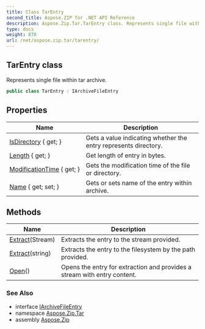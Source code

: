 ```yaml
---
title: Class TarEntry
second_title: Aspose.ZIP for .NET API Reference
description: Aspose.Zip.Tar.TarEntry class. Represents single file within tar archive
type: docs
weight: 870
url: /net/aspose.zip.tar/tarentry/
---
```

## TarEntry class

Represents single file within tar archive.

```csharp
public class TarEntry : IArchiveFileEntry
```

## Properties

| Name | Description |
| --- | --- |
| [IsDirectory](../../aspose.zip.tar/tarentry/isdirectory/) { get; } | Gets a value indicating whether the entry represents directory. |
| [Length](../../aspose.zip.tar/tarentry/length/) { get; } | Get length of entry in bytes. |
| [ModificationTime](../../aspose.zip.tar/tarentry/modificationtime/) { get; } | Gets the modification time of the file or directory. |
| [Name](../../aspose.zip.tar/tarentry/name/) { get; set; } | Gets or sets name of the entry within archive. |

## Methods

| Name | Description |
| --- | --- |
| [Extract](../../aspose.zip.tar/tarentry/extract/#extract_1)(Stream) | Extracts the entry to the stream provided. |
| [Extract](../../aspose.zip.tar/tarentry/extract/#extract)(string) | Extracts the entry to the filesystem by the path provided. |
| [Open](../../aspose.zip.tar/tarentry/open/)() | Opens the entry for extraction and provides a stream with entry content. |

### See Also

* interface [IArchiveFileEntry](../../aspose.zip/iarchivefileentry/)
* namespace [Aspose.Zip.Tar](../../aspose.zip.tar/)
* assembly [Aspose.Zip](../../)


